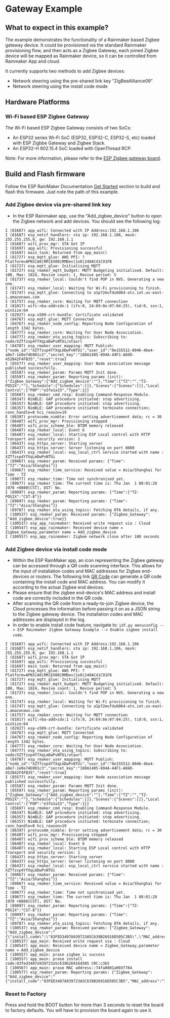 # Gateway Example

## What to expect in this example?

The example demonstrates the functionality of a Rainmaker based Zigbee gateway device. It could be provisioned via the standard Rainmaker provisioning flow, and then acts as a Zigbee Gateway, each joined Zigbee device will be mapped as Rainmaker device, so it can be controlled from Rainmaker App and cloud.

It currently supports two methods to add Zigbee devices:
- Network steering using the pre-shared link key "ZigBeeAlliance09"
- Network steering using the install code mode

## Hardware Platforms

### Wi-Fi based ESP Zigbee Gateway

The Wi-Fi based ESP Zigbee Gateway consists of two SoCs:

* An ESP32 series Wi-Fi SoC (ESP32, ESP32-C, ESP32-S, etc) loaded with ESP Zigbbe Gateway and Zigbee Stack.
* An ESP32-H 802.15.4 SoC loaded with OpenThread RCP.

Note: For more information, please refer to the [ESP Zigbee gateway board](https://github.com/espressif/esp-zigbee-sdk/tree/main/examples/esp_zigbee_gateway#hardware-platforms).

## Build and Flash firmware

Follow the ESP RainMaker Documentation [Get Started](https://rainmaker.espressif.com/docs/get-started.html) section to build and flash this firmware. Just note the path of this example.

### Add Zigbee device via pre-shared link key

- In the ESP Rainmaker app, use the "Add_zigbee_device" button to open the Zigbee network and add devices. You should see the following log:

```
I (81687) app_wifi: Connected with IP Address:192.168.1.106
I (81687) esp_netif_handlers: sta ip: 192.168.1.106, mask: 255.255.255.0, gw: 192.168.1.1
I (81687) wifi_prov_mgr: STA Got IP
I (81697) app_wifi: Provisioning successful
I (81697) main_task: Returned from app_main()
I (81727) esp_mqtt_glue: AWS PPI: ?Platform=APN3|A0|RM|EX00|RMDev|1x0|240AC41C91F8
I (81727) esp_mqtt_glue: Initialising MQTT
I (81727) esp_rmaker_mqtt_budget: MQTT Budgeting initialised. Default: 100, Max: 1024, Revive count: 1, Revive period: 5
I (81737) esp_rmaker_local: Couldn't find POP in NVS. Generating a new one.
I (81747) esp_rmaker_local: Waiting for Wi-Fi provisioning to finish.
I (81747) esp_mqtt_glue: Connecting to a1p72mufdu6064-ats.iot.us-east-1.amazonaws.com
I (81757) esp_rmaker_core: Waiting for MQTT connection
I (81817) wifi:<ba-add>idx:1 (ifx:0, 24:69:8e:07:04:25), tid:0, ssn:1, winSize:64
I (82927) esp-x509-crt-bundle: Certificate validated
I (84767) esp_mqtt_glue: MQTT Connected
I (84767) esp_rmaker_node_config: Reporting Node Configuration of length 1342 bytes.
I (84777) esp_rmaker_core: Waiting for User Node Association.
I (84777) esp_rmaker_ota_using_topics: Subscribing to: node/XZTfzxp4YfXqLmDwPvNTUi/otaurl
I (84787) esp_rmaker_user_mapping: MQTT Publish: {"node_id":"XZTfzxp4YfXqLmDwPvNTUi","user_id":"0e155512-8946-4be4-a0e7-1e0e74b901c3","secret_key":"180A1405-894A-44F1-A84D-452B42F4FB35","reset":true}
I (85577) esp_rmaker_user_mapping: User Node association message published successfully.
I (85587) esp_rmaker_param: Params MQTT Init done.
I (85597) esp_rmaker_param: Reporting params (init): {"Zigbee_Gateway":{"Add_zigbee_device":""},"Time":{"TZ":"","TZ-POSIX":""},"Schedule":{"Schedules":[]},"Scenes":{"Scenes":[]},"Local Control":{"POP":"e3fe1a33","Type":1}}
I (85607) esp_rmaker_cmd_resp: Enabling Command-Response Module.
I (86347) NimBLE: GAP procedure initiated: stop advertising.
I (86357) NimBLE: GAP procedure initiated: stop advertising.
I (86357) NimBLE: GAP procedure initiated: terminate connection; conn_handle=0 hci_reason=19
E (86397) protocomm_nimble: Error setting advertisement data; rc = 30
I (86407) wifi_prov_mgr: Provisioning stopped
I (86407) wifi_prov_scheme_ble: BTDM memory released
I (86407) esp_rmaker_local: Event 6
I (86407) esp_rmaker_local: Starting ESP Local control with HTTP Transport and security version: 1
I (86437) esp_https_server: Starting server
I (86437) esp_https_server: Server listening on port 8080
I (86437) esp_rmaker_local: esp_local_ctrl service started with name : XZTfzxp4YfXqLmDwPvNTUi
I (89067) esp_rmaker_param: Received params: {"Time":{"TZ":"Asia/Shanghai"}}
I (89067) esp_rmaker_time_service: Received value = Asia/Shanghai for Time - TZ
I (89077) esp_rmaker_time: Time not synchronised yet.
I (89077) esp_rmaker_time: The current time is: Thu Jan  1 08:01:28 1970 +0800[CST], DST: No.
I (89097) esp_rmaker_param: Reporting params: {"Time":{"TZ-POSIX":"CST-8"}}
I (89097) esp_rmaker_param: Reporting params: {"Time":{"TZ":"Asia/Shanghai"}}
I (89787) esp_rmaker_ota_using_topics: Fetching OTA details, if any.
I (100537) esp_rmaker_param: Received params: {"Zigbee_Gateway":{"Add_zigbee_device":true}}
I (100537) esp_app_rainmaker: Received write request via : Cloud
I (100547) esp_app_rainmaker: Received device name = Zigbee_Gateway,parameter name = Add_zigbee_device
I (100557) esp_app_rainmaker: Zigbee network close after 180 seconds
```

### Add Zigbee device via install code mode

- Within the ESP RainMaker app, an icon representing the Zigbee gateway can be accessed through a QR code scanning interface. This allows for the input of installation codes and MAC addresses for Zigbee end-devices or routers. The following link [QR Code](https://rainmaker.espressif.com/qrcode.html?data={"install_code":"83FED3407A939723A5C639B26916D505C3B5","MAC_address":"74fa0801a003f784"}) can generate a QR code containing the install code and MAC address. You can modify it according to the actual Zigbee end devices.
- Please ensure that the zigbee end-device's MAC address and install code are correctly included in the QR code.
- After scanning the QR code from a ready-to-join Zigbee device, the Cloud processes the information before passing it on as a JSON string to the Zigbee gateway device. The installation codes and MAC addresses are displayed in the log.
- In order to enable install code feature, navigate to: `idf.py menuconfig --> ESP Rainmaker Zigbee Gateway Example --> Enable zigbee install code`.
```
I (81687) app_wifi: Connected with IP Address:192.168.1.106
I (81687) esp_netif_handlers: sta ip: 192.168.1.106, mask: 255.255.255.0, gw: 192.168.1.1
I (81687) wifi_prov_mgr: STA Got IP
I (81697) app_wifi: Provisioning successful
I (81697) main_task: Returned from app_main()
I (81727) esp_mqtt_glue: AWS PPI: ?Platform=APN3|A0|RM|EX00|RMDev|1x0|240AC41C91F8
I (81727) esp_mqtt_glue: Initialising MQTT
I (81727) esp_rmaker_mqtt_budget: MQTT Budgeting initialised. Default: 100, Max: 1024, Revive count: 1, Revive period: 5
I (81737) esp_rmaker_local: Couldn't find POP in NVS. Generating a new one.
I (81747) esp_rmaker_local: Waiting for Wi-Fi provisioning to finish.
I (81747) esp_mqtt_glue: Connecting to a1p72mufdu6064-ats.iot.us-east-1.amazonaws.com
I (81757) esp_rmaker_core: Waiting for MQTT connection
I (81817) wifi:<ba-add>idx:1 (ifx:0, 24:69:8e:07:04:25), tid:0, ssn:1, winSize:64
I (82927) esp-x509-crt-bundle: Certificate validated
I (84767) esp_mqtt_glue: MQTT Connected
I (84767) esp_rmaker_node_config: Reporting Node Configuration of length 1342 bytes.
I (84777) esp_rmaker_core: Waiting for User Node Association.
I (84777) esp_rmaker_ota_using_topics: Subscribing to: node/XZTfzxp4YfXqLmDwPvNTUi/otaurl
I (84787) esp_rmaker_user_mapping: MQTT Publish: {"node_id":"XZTfzxp4YfXqLmDwPvNTUi","user_id":"0e155512-8946-4be4-a0e7-1e0e74b901c3","secret_key":"180A1405-894A-44F1-A84D-452B42F4FB35","reset":true}
I (85577) esp_rmaker_user_mapping: User Node association message published successfully.
I (85587) esp_rmaker_param: Params MQTT Init done.
I (85597) esp_rmaker_param: Reporting params (init): {"Zigbee_Gateway":{"Add_zigbee_device":""},"Time":{"TZ":"","TZ-POSIX":""},"Schedule":{"Schedules":[]},"Scenes":{"Scenes":[]},"Local Control":{"POP":"e3fe1a33","Type":1}}
I (85607) esp_rmaker_cmd_resp: Enabling Command-Response Module.
I (86347) NimBLE: GAP procedure initiated: stop advertising.
I (86357) NimBLE: GAP procedure initiated: stop advertising.
I (86357) NimBLE: GAP procedure initiated: terminate connection; conn_handle=0 hci_reason=19
E (86397) protocomm_nimble: Error setting advertisement data; rc = 30
I (86407) wifi_prov_mgr: Provisioning stopped
I (86407) wifi_prov_scheme_ble: BTDM memory released
I (86407) esp_rmaker_local: Event 6
I (86407) esp_rmaker_local: Starting ESP Local control with HTTP Transport and security version: 1
I (86437) esp_https_server: Starting server
I (86437) esp_https_server: Server listening on port 8080
I (86437) esp_rmaker_local: esp_local_ctrl service started with name : XZTfzxp4YfXqLmDwPvNTUi
I (89067) esp_rmaker_param: Received params: {"Time":{"TZ":"Asia/Shanghai"}}
I (89067) esp_rmaker_time_service: Received value = Asia/Shanghai for Time - TZ
I (89077) esp_rmaker_time: Time not synchronised yet.
I (89077) esp_rmaker_time: The current time is: Thu Jan  1 08:01:28 1970 +0800[CST], DST: No.
I (89097) esp_rmaker_param: Reporting params: {"Time":{"TZ-POSIX":"CST-8"}}
I (89097) esp_rmaker_param: Reporting params: {"Time":{"TZ":"Asia/Shanghai"}}
I (89787) esp_rmaker_ota_using_topics: Fetching OTA details, if any.
I (100537) esp_rmaker_param: Received params: {"Zigbee_Gateway":{"Add_zigbee_device":"{\"install_code\":\"83FED3407A939723A5C639B26916D505C3B5\",\"MAC_address\":\"74fa0801a003f784\"}"}}
I (100537) app_main: Received write request via : Cloud
I (100547) app_main: Received device name = Zigbee_Gateway,parameter name = Add_zigbee_device
I (100557) app_main: prase zigbee ic success
I (100557) app_main: prase install code:83fed3407a939723a5c639b26916d505 CRC:c3b5
I (100567) app_main: prase MAC address::74fa0801a003f784
I (100577) esp_rmaker_param: Reporting params: {"Zigbee_Gateway":{"Add_zigbee_device":"{"install_code":"83FED3407A939723A5C639B26916D505C3B5","MAC_address":"74fa0801a003f784"}"}}
```

### Reset to Factory

Press and hold the BOOT button for more than 3 seconds to reset the board to factory defaults. You will have to provision the board again to use it.

